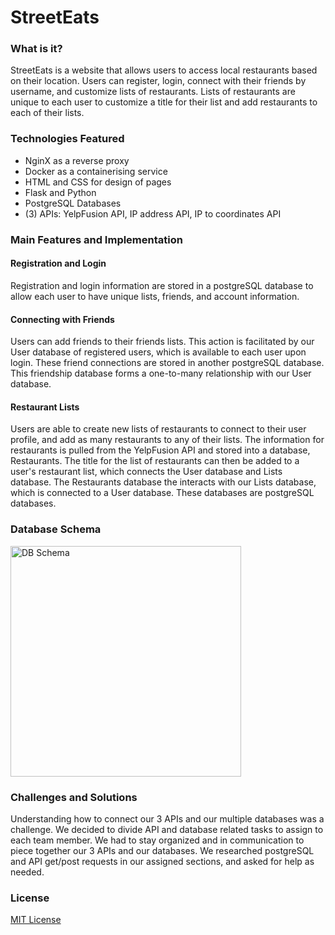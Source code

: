 # StreetEats

### What is it?
StreetEats is a website that allows users to access local restaurants based on their location. Users can register, login, connect with their friends by username, and customize lists of restaurants. Lists of restaurants are unique to each user to customize a title for their list and add restaurants to each of their lists. 

### Technologies Featured
- NginX as a reverse proxy
- Docker as a containerising service
- HTML and CSS for design of pages
- Flask and Python
- PostgreSQL Databases
- (3) APIs: YelpFusion API, IP address API, IP to coordinates API

### Main Features and Implementation
#### Registration and Login
Registration and login information are stored in a postgreSQL database to allow each user to have unique lists, friends, and account information. 

#### Connecting with Friends
Users can add friends to their friends lists. This action is facilitated by our User database of registered users, which is available to each user upon login. These friend connections are stored in another postgreSQL database. This friendship database forms a one-to-many relationship with our User database.

#### Restaurant Lists
Users are able to create new lists of restaurants to connect to their user profile, and add as many restaurants to any of their lists. The information for restaurants is pulled from the YelpFusion API and stored into a database, Restaurants. The title for the list of restaurants can then be added to a user's restaurant list, which connects the User database and Lists database. The Restaurants database the interacts with our Lists database, which is connected to a User database. These databases are postgreSQL databases.

### Database Schema
<img width="369" alt="DB Schema" src="https://user-images.githubusercontent.com/69429491/130236067-d19766b8-4670-429f-8449-c1caa5e773ee.png">

### Challenges and Solutions
Understanding how to connect our 3 APIs and our multiple databases was a challenge. We decided to divide API and database related tasks to assign to each team member. We had to stay organized and in communication to piece together our 3 APIs and our databases. We researched postgreSQL and API get/post requests in our assigned sections, and asked for help as needed.

### License
[MIT License](https://github.com/janellewong/StreetEats/blob/main/LICENSE)
